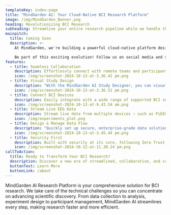 ```yaml
---
templateKey: index-page
title: "MindGarden AI: Your Cloud-Native BCI Research Platform"
image: /img/MindGarden_Banner.png
heading: Revolutionizing BCI Research
subheading: Streamline your entire research pipeline while we handle the complexity
mainpitch:
  title: Coming Soon
  description: >-
    At MindGarden, we're building a powerful cloud-native platform designed to transform BCI research. Our goal is to equip researchers with intuitive, cutting-edge tools that drive mental and cognitive health innovations.

    Be part of this exciting evolution! Follow us on social media and stay tuned for updates, insightful blogs, and new podcast episodes.
features:
  - title: Seamless Collaboration
    description: Effortlessly connect with remote teams and participants worldwide, removing geographical limitations and fostering global research partnerships.
    icon: /img/screenshot-2024-10-13-at-3.36.42 pm.png
  - title: Visual Study Design
    description: "With the MindGarden AI Study Designer, you can visually craft complex study experiences tailored to your participants."
    icon: /img/screenshot-2024-10-13-at-3.36.51 pm.png
  - title: Connect BCI Devices
    description: Easily integrate with a wide range of supported BCI sensors and devices.
    icon: /img/screenshot-2024-10-13-at-9.43.54 am.png
  - title: Stream Live EEG Data
    description: Stream live data from multiple devices – such as PiEEG or OpenBCI – enabling simultaneous multi-modal analysis and monitoring.
    icon: /img/experiments_plot.png
  - title: Design & Manage Data Flow
    description: "Quickly set up secure, enterprise-grade data solutions and use the MindGarden AI Study Designer to visually map your data flows."
    icon: /img/screenshot-2024-10-13-at-3.45.44 pm.png
  - title: Security First
    description: Built with security at its core, following Zero Trust principles. MindGarden AI ensures Least Privilege access with RBAC and complies with leading standards like OAuth and OIDC.
    icon: /img/screenshot-2024-10-12-at-11.30.24 pm.png
callToAction:
  title: Ready to Transform Your BCI Research?
  description: Discover a new era of streamlined, collaborative, and cutting-edge BCI research with MindGarden AI.
  buttonText: Learn More
  buttonLink: /about
---
```


MindGarden AI Research Platform is your comprehensive solution for BCI research. We take care of the technical challenges so you can concentrate on advancing scientific discovery. From data collection to analysis, experiment design to participant management, MindGarden AI streamlines every step, making research faster and more efficient.
